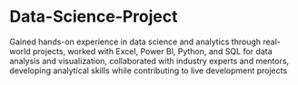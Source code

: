 # Data-Science-Project
Gained hands-on experience in data science and analytics through real-world projects, worked with Excel, Power Bl, Python,
 and SQL for data analysis and visualization, collaborated with industry experts and mentors, developing analytical skills while
 contributing to live development projects
